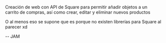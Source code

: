 Creación de web con API de Square para permitir añadir objetos a un carrito de compras, así como crear, editar y eliminar nuevos productos

O al menos eso se supone que es porque no existen librerías para Square al parecer xd

-- JAM
